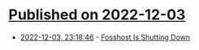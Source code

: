 # [Published on 2022-12-03](index.md)

* [2022-12-03, 23:18:46](https://news.ycombinator.com/item?id=33848529) - [Fosshost Is Shutting Down](https://fosshost.org/)
